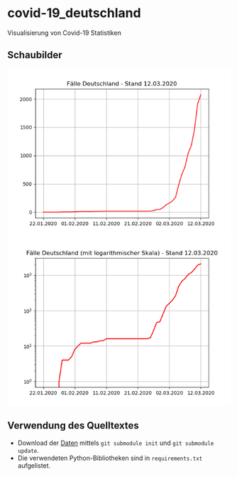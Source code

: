 # covid-19_deutschland
Visualisierung von Covid-19 Statistiken

## Schaubilder

![Fallzahlen](cases.png)
![Fallzahlen (log)](cases_log.png)

## Verwendung des Quelltextes

* Download der [Daten](https://github.com/CSSEGISandData/COVID-19) mittels `git submodule init` und `git submodule update`.
* Die verwendeten Python-Bibliotheken sind in `requirements.txt` aufgelistet.
